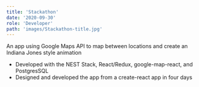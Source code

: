 ```yaml
---
title: 'Stackathon'
date: '2020-09-30'
role: 'Developer'
path: 'images/Stackathon-title.jpg'
---
```


An app using Google Maps API to map between locations and create an Indiana Jones style animation
- Developed with the NEST Stack, React/Redux, google-map-react, and PostgresSQL
- Designed and developed the app from a create-react app in four days